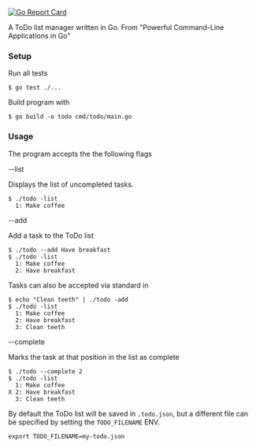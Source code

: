 [![Go Report Card](https://goreportcard.com/badge/github.com/michebble/todo)](https://goreportcard.com/report/github.com/michebble/todo)

A ToDo list manager written in Go. From "Powerful Command-Line Applications in Go"

### Setup

Run all tests

```
$ go test ./...
```

Build program with

```
$ go build -o todo cmd/todo/main.go
```

### Usage

The program accepts the the following flags

--list

Displays the list of uncompleted tasks.

```
$ ./todo -list
  1: Make coffee
```

--add

Add a task to the ToDo list

```
$ ./todo --add Have breakfast
$ ./todo -list
  1: Make coffee
  2: Have breakfast
```

Tasks can also be accepted via standard in

```
$ echo "Clean teeth" | ./todo -add
$ ./todo -list
  1: Make coffee
  2: Have breakfast
  3: Clean teeth
```

--complete

Marks the task at that position in the list as complete

```
$ ./todo --complete 2
$ ./todo -list
  1: Make coffee
X 2: Have breakfast
  3: Clean teeth
```

By default the ToDo list will be saved in `.todo.json`, but a different file can be specified by setting the `TODO_FILENAME` ENV.

```
export TODO_FILENAME=my-todo.json
```
